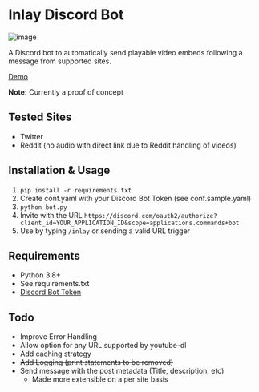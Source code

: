 # Inlay Discord Bot

![image](https://i.imgur.com/STPnU64s.png)

A Discord bot to automatically send playable video embeds following a message from supported sites.

[Demo](https://i.imgur.com/5IVdKO3.mp4)

**Note:** Currently a proof of concept

## Tested Sites
- Twitter
- Reddit (no audio with direct link due to Reddit handling of videos)

## Installation & Usage

1. `pip install -r requirements.txt`
2. Create conf.yaml with your Discord Bot Token (see conf.sample.yaml)
3. `python bot.py`
4. Invite with the URL `https://discord.com/oauth2/authorize?client_id=YOUR_APPLICATION_ID&scope=applications.commands+bot`
5. Use by typing `/inlay` or sending a valid URL trigger

## Requirements 
- Python 3.8+ 
- See requirements.txt
- [Discord Bot Token](https://discord.com/developers/applications)

## Todo
- Improve Error Handling
- Allow option for any URL supported by youtube-dl
- Add caching strategy
- ~~Add Logging (print statements to be removed)~~
- Send message with the post metadata (Title, description, etc)
  - Made more extensible on a per site basis 